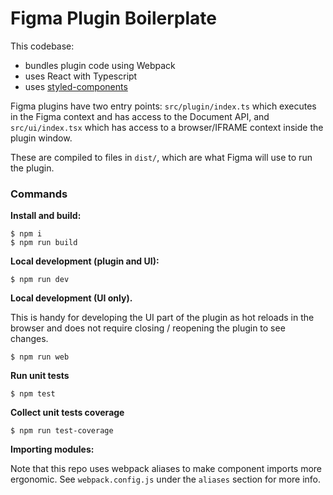 # Figma Plugin Boilerplate

This codebase:

- bundles plugin code using Webpack
- uses React with Typescript
- uses [styled-components](https://styled-components.com/)

Figma plugins have two entry points: `src/plugin/index.ts` which executes in the Figma context and has access to the Document API, and `src/ui/index.tsx` which has access to a browser/IFRAME context inside the plugin window.

These are compiled to files in `dist/`, which are what Figma will use to run
the plugin.

### Commands

**Install and build:**

    $ npm i
    $ npm run build

**Local development (plugin and UI):**

    $ npm run dev

**Local development (UI only).**

This is handy for developing the UI part of the plugin as hot reloads in the browser and does not require closing / reopening the plugin to see changes.

    $ npm run web

**Run unit tests**

    $ npm test

**Collect unit tests coverage**

    $ npm run test-coverage

**Importing modules:**

Note that this repo uses webpack aliases to make component imports more ergonomic. See `webpack.config.js` under the `aliases` section for more info.
